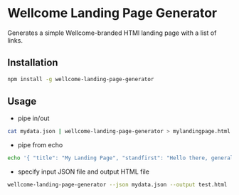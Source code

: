 # Wellcome Landing Page Generator

Generates a simple Wellcome-branded HTMl landing page with a list of links.

## Installation

```bash
npm install -g wellcome-landing-page-generator
```

## Usage

- pipe in/out
```bash
cat mydata.json | wellcome-landing-page-generator > mylandingpage.html
```

- pipe from echo
```bash
echo '{ "title": "My Landing Page", "standfirst": "Hello there, general Kenobi!"}' | wellcome-landing-page-generator > mylandingpage.html
```

- specify input JSON file and output HTML file
```bash
wellcome-landing-page-generator --json mydata.json --output test.html
```
